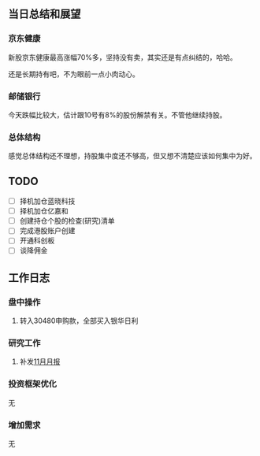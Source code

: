## 当日总结和展望

### 京东健康

新股京东健康最高涨幅70%多，坚持没有卖，其实还是有点纠结的，哈哈。

还是长期持有吧，不为眼前一点小肉动心。

### 邮储银行

今天跌幅比较大，估计跟10号有8%的股份解禁有关。不管他继续持股。

### 总体结构

感觉总体结构还不理想，持股集中度还不够高，但又想不清楚应该如何集中为好。

## TODO

- [ ] 择机加仓蓝晓科技
- [ ] 择机加仓亿嘉和
- [ ] 创建持仓个股的检查(研究)清单
- [ ] 完成港股账户创建
- [ ] 开通科创板
- [ ] 谈降佣金

## 工作日志

### 盘中操作

1. 转入30480申购款，全部买入银华日利

### 研究工作

1. 补发[11月月报](./2020-12-投资计划.md)

### 投资框架优化

无

### 增加需求

无


